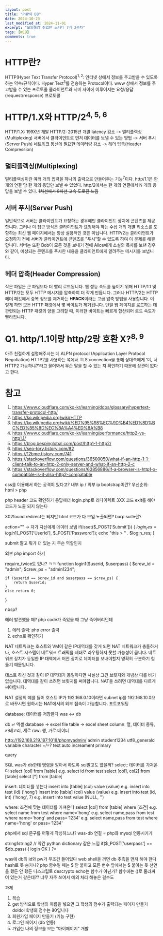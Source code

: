 ```yaml
---
layout: post
title: "PHP와 DB"
date: 2024-10-23
last_modified_at: 2024-11-01
excerpt: "모의해킹 취업반 스터디 7기 2주차"
tags: [WEB]
comments: true
---
```


# HTTP란?
HTTP(Hyper Text Transfer Protocol)<sup>1, 2</sup>:  인터넷 상에서 정보를 주고받을 수 있도록 하는 약속/규칙이다.
Hyper Text<sup>3</sup>를 전송하는 Protocol이다.
www 상에서 정보를 주고받을 수 있는 프로토콜
클라이언트와 서버 사이에 이루어지는 요청/응답(request/response) 프로토콜

# HTTP/1.X와 HTTP/2<sup>4, 5, 6</sup>
HTTP/1.X: 199X년 개발
HTTP/2: 2015년 개발
latency 감소 -> 멀티플렉싱(Multiplexing)
서버에서 클라이언트로 먼저 데이터를 보낼 수 있는 방법 -> 서버 푸시(Server Push)
네트워크 통신에 필요한 데이터량 감소 -> 헤더 압축(Header Compression)

## 멀티플렉싱(Multiplexing)
멀티플렉싱이란 여러 개의 입력을 하나의 출력으로 만들어주는 기능<sup>7</sup>이다.
http/1.1은 한 개의 연결 당 한 개의 응답만 보낼 수 있었다.
http/2에서는  한 개의 연결에서 N 개의 응답을 보낼 수 있다.
~~1차선에서 8차선 고속 도로된 느낌~~
 
## 서버 푸시(Server Push)
일반적으로 서버는 클라이언트가 요청하는 경우에만 클라이언트 장치에 콘텐츠를 제공합니다.
그러나 이 접근 방식은 클라이언트가 요청해야 하는 수십 개의 개별 리소스를 포함하는 최신 웹 페이지에서는 항상 실용적인 것은 아닙니다.
HTTP/2는 클라이언트가 요청하기 전에 서버가 클라이언트에 콘텐츠를 "푸시"할 수 있도록 하여 이 문제를 해결합니다.
서버는 또한 Bob이 모든 것을 보내기 전에 Alice에게 소설의 목차를 보낸 경우와 같이, 예상되는 콘텐츠를 푸시한 내용을 클라이언트에게 알려주는 메시지를 보냅니다.

## 헤더 압축(Header Compression)
작은 파일은 큰 파일보다 더 빨리 로드됩니다.
웹 성능 속도를 높이기 위해 HTTP/1.1 및 HTTP/2는 모두 HTTP 메시지를 압축하여 더 작게 만듭니다.
그러나 HTTP/2는 HTTP 헤더 패킷에서 중복 정보를 제거하는 **HPACK**이라는 고급 압축 방법을 사용합니다.
이렇게 하면 모든 HTTP 패킷에서 몇 바이트가 제거됩니다.
단일 웹 페이지를 로드하는 데 관련되는 HTTP 패킷의 양을 고려할 때, 이러한 바이트는 빠르게 합산되어 로드 속도가 빨라집니다.

# Q1. http/1.1이랑 http/2랑 호환 X?<sup>8, 9</sup>
아주 친절하게 설명해주시는 데
ALPN protocol (Application Layer Protocol Negotiation)
HTTP2를 사용하는 쪽에서 TLS connection을 통해 상대측에게 '야, 너 HTTP2 가능하냐?'라고 물어봐서 무슨 말을 할 수 있는 지 확인하기 때문에 상관이 없다고 한다. 


# 참고

 1. https://www.cloudflare.com/ko-kr/learning/ddos/glossary/hypertext-transfer-protocol-http/
 2. https://ko.wikipedia.org/wiki/HTTP
 3. https://ko.wikipedia.org/wiki/%ED%95%98%EC%9D%B4%ED%8D%BC%ED%85%8D%EC%8A%A4%ED%8A%B8
 4. https://www.cloudflare.com/ko-kr/learning/performance/http2-vs-http1.1/
 5. https://blog.bespinglobal.com/post/http1-1-http2/
 6. https://seo-tory.tistory.com/82
 7. https://12bme.tistory.com/741
 8. https://stackoverflow.com/questions/36500050/what-if-an-http-1-1-client-talk-to-an-http-2-only-server-and-what-if-an-http-2-c
 9. https://stackoverflow.com/questions/63856886/if-a-browser-is-http1-x-compatible-is-it-also-http2-compatable

css를 이용해서 하는 공격이 있다고?
내부 ip / 외부 ip
bootstrap이란?
우선순위: html > php
<?php
    if($_GET['login_id'] == "") {
        header("location: login.php");
        exit;
    }
?>
php header 코드 확인하기
응답헤더 login.php로 리다이렉트
3XX 코드
exit를 해야 코드가 노출 되지 않는다

302found
redirect는 되지만 html 코드가 다 보임
노출되면?
burp suite란?

action="" -> 자기 자신에게 데이터 보냄
if(isset($_POST['Submit'])) {
    $login_res = login1($_POST['UserId'], $_POST['Password']);
    echo "this > " . $login_res;
}

submit 말고 뭐가 더 있는 지
무슨 역할인지

외부 php import 하기
<?php
require_once('login_func.php');
?>

require_twice도 있나? ㅋㅋ
function login1($userid, $userpass) {
    $crew_id = "admin";
    $crew_ps = "admin1234";

    if ($userid == $crew_id and $userpass == $crew_ps) {
        return $userid;
    }
    else return 0;
}

nbsp?

에러 발견했을 때?
php code가 죽었을 때 그냥 죽어버리던데
1. 에러 출력: php error 출력
2. echo로 확인하기

NAT 네트워크는 호스트와 VM이 같은 IP대역대를 갖게 되면 NAT 네트워크가 충돌하거나, 호스트 시스템이 네트워크 트래픽을 제대로 라우팅하지 못할 가능성이 큽니다. 네트워크 장치가 동일한 IP 대역에서 어떤 장치로 데이터를 보내야할지 명확히 구분하기 힘들기 때문입니다.

테스트 하신 것과 같이 IP 대역대가 동일하다면 사실상 그건 브릿지와 개념상 다를 바가 없습니다. 대역대를 같이 쓰려면 브릿지를 써야합니다. NAT을 쓰려면 대역대를 다르게 써야합니다.

NAT 설정의 예를 들어 호스트 IP가 192.168.0.10이라면 subnet ip를 192.168.10.0으로 바꾸시면 원하시는 NAT에서의 외부 접속이 가능합니다.
포트포워딩

database: 데이터를 저장한다
was <-> db

db ≓ 엑셀
database -> excel file
table -> excel sheet
column: 열, 데이터 종류, 카테고리, 세로
row: 행, 가로 데이터

http://192.168.219.197:1018/phpmyadmin/
admin
student1234
utf8_generalci
variable character =/=? text
auto increament
primary

query

SQL
was가 db한테 명령을 알아서 하도록
sql말고도 없을까?
select: 데이터를 가져온다
select [col] from [table]
e.g. select id from test
select [col1, col2] from [table]
select [*] from [table]

insert: 데이터를 넣는다
insert into [table] (col) value (value)
e.g. insert into test (id) ('hong')
insert into [table] (col) value (value)
e.g. insert into test (id, int) ('hong', 7)
e.g. insert into test value (NULL, '')

where: 조건에 맞는 데이터를 가져온다
select [col] from [table] where [조건]
e.g. select name from test where name='hong'
e.g. select name,pass from test where name='hong' and pass='1234'
e.g. select name,pass from test where name='hong' or pass='1234'

php에서 sql 문구를 어떻게 작성하느냐?
was-db 연결 = php와 mysql 연동시키기
<?php
    define('DB_SERVER', 'localhost(ip)');
    define('DB_USERNAME', 'admin');
    define('DB_PASSWORD', 'student1234');
    define('DB_NAME', 'test');

    $db_conn = mysqli_connect(DB_SERVER, DB_USERNAME, DB_PASSWORD, DB_NAME);

    if ($db_conn) {
        echo "DB Connect OK";
    } else {
        echo "DB Connect Fail";
    }

    $sql = "select * from test";
    $result = mysqli_query($db_conn, $sql);
    
    echo $result;
    var_dump($result);

    $row1 = mysqli_fetch_array($result); // 무조건 순서대로 한 줄씩 가져온다 readline 같은 느낌으로
    $row2 = mysqli_fetch_array($result);
    $row3 = mysqli_fetch_array($result);

    echo "Name: " . $row1['name']; // string1 . string2 => string1string2
    // 약간 python dictionary 같은 느낌

    if($_POST['userpass'] == $db_pass) {
        login OK
    }
?>

was에 db의 id와 pw가 무조건 들어있다
web shell을 까면 db 추측을 먼저 해야 한다
hash로 못 숨기나?
php 함수일 때는 $ 안 붙이고 모든 변수 앞에서는 $ 붙이는 듯
선언을 했든 안 했든
디스크립토
descrypto
echo는 함수가 아닌가? 함수에는 ()로 둘러싸여 있는거 같은데??
너무 자주 쓰여서 예외 처리 해놓은 걸수도

과제
1. 복습
2. get 방식으로 학생의 이름을 넣으면 그 학생의 점수가 출력되는 페이지 만들기
doldol 학생의 점수는 80입니다
3. 회원가입 페이지 만들기 (기능 구현)
4. 로그인 페이지 (db 연동)
5. 가입한 나의 정보를 보는 "마이페이지" 개발